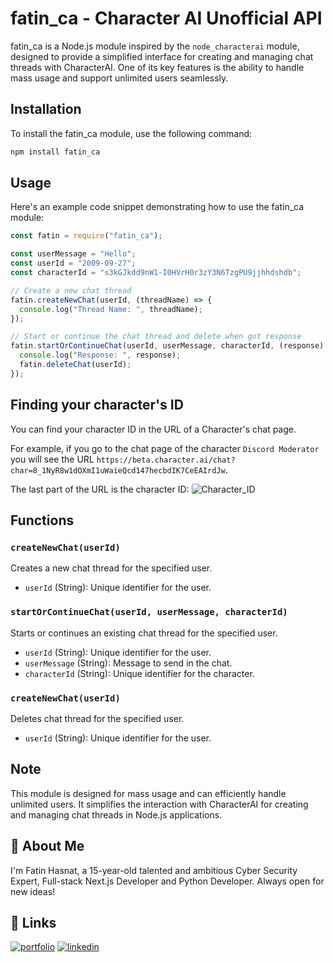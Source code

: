 # fatin_ca - Character AI Unofficial API

fatin_ca is a Node.js module inspired by the `node_characterai` module, designed to provide a simplified interface for creating and managing chat threads with CharacterAI. One of its key features is the ability to handle mass usage and support unlimited users seamlessly.

## Installation

To install the fatin_ca module, use the following command:

```bash
npm install fatin_ca
```

## Usage

Here's an example code snippet demonstrating how to use the fatin_ca module:

```javascript
const fatin = require("fatin_ca");

const userMessage = "Hello";
const userId = "2009-09-27";
const characterId = "s3kGJkdd9nW1-I0HVrH0r3zY3N6TzgPU9jjhhdshdb";

// Create a new chat thread
fatin.createNewChat(userId, (threadName) => {
  console.log("Thread Name: ", threadName);
});

// Start or continue the chat thread and delete when got response
fatin.startOrContinueChat(userId, userMessage, characterId, (response) => {
  console.log("Response: ", response);
  fatin.deleteChat(userId);
});
```

## Finding your character's ID

You can find your character ID in the URL of a Character's chat page.

For example, if you go to the chat page of the character `Discord Moderator` you will see the URL `https://beta.character.ai/chat?char=8_1NyR8w1dOXmI1uWaieQcd147hecbdIK7CeEAIrdJw`.

The last part of the URL is the character ID:
![Character_ID](https://camo.githubusercontent.com/7553889b98714baa1b79f60a180286fa4da7d2e6237bc19d3e8938e037e924d9/68747470733a2f2f692e696d6775722e636f6d2f6e643836664e342e706e67)

## Functions

### `createNewChat(userId)`

Creates a new chat thread for the specified user.

- `userId` (String): Unique identifier for the user.

### `startOrContinueChat(userId, userMessage, characterId)`

Starts or continues an existing chat thread for the specified user.

- `userId` (String): Unique identifier for the user.
- `userMessage` (String): Message to send in the chat.
- `characterId` (String): Unique identifier for the character.

### `createNewChat(userId)`

Deletes chat thread for the specified user.

- `userId` (String): Unique identifier for the user.

## Note

This module is designed for mass usage and can efficiently handle unlimited users. It simplifies the interaction with CharacterAI for creating and managing chat threads in Node.js applications.
## 🚀 About Me
I'm Fatin Hasnat, a 15-year-old talented and ambitious Cyber Security Expert, Full-stack Next.js Developer and Python Developer. Always open for new ideas!


## 🔗 Links
[![portfolio](https://img.shields.io/badge/my_portfolio-000?style=for-the-badge&logo=ko-fi&logoColor=white)](https://fatinhasnat.com/)
[![linkedin](https://img.shields.io/badge/linkedin-0A66C2?style=for-the-badge&logo=linkedin&logoColor=white)](https://www.linkedin.com/in/fatin-hasnat-370843269/)
